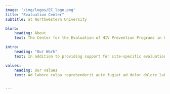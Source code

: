 ```yaml
---
image: '/img/logos/EC_logo.png'
title: "Evaluation Center"
subtitle: at Northwestern University

blurb:
    heading: About
    text: The Center for the Evaluation of HIV Prevention Programs in Chicago is a collaborative effort between the Evaluation, Data Integration, and Technical Assistance Program, the Center for Prevention Implementation Methodology at Northwestern University, and the AIDS Foundation of Chicago.

intro:
    heading: "Our Work"
    text: In addition to providing support for site-specific evaluation, the Evaluation Center is conducting an overarching evaluation of all demonstration sites, which includes a network analysis of linkages between sites, simulation modeling of program milestone attainment, qualitative analysis of implementation challenges and successes, quarterly capacity-building webinars, and analysis of surveillance data to assess impact on HIV incidence over time.

values:
    heading: Our values
    text: Ad labore culpa reprehenderit aute fugiat ad dolor dolore laborum laborum qui ad labore est ea. Cillum veniam excepteur dolor dolore laborum sint cillum ex pariatur do aute aliqua. Sunt do reprehenderit sit officia in in est aliqua. Officia nostrud non duis adipisicing cupidatat cupidatat tempor mollit laboris incididunt deserunt ipsum excepteur aliqua nulla. Veniam deserunt nisi qui exercitation incididunt qui nulla cillum excepteur magna adipisicing laborum minim cillum cupidatat ipsum ex. Enim ullamco adipisicing duis incididunt mollit irure cupidatat exercitation occaecat enim ipsum. Nostrud sunt ipsum et eiusmod consectetur commodo minim excepteur est labore consequat nisi Lorem. Est minim aliquip occaecat ea magna cupidatat excepteur anim irure elit reprehenderit mollit.


---
```

